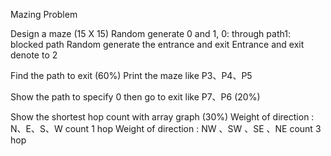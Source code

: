 Mazing Problem

Design a maze (15 X 15) 
    Random generate 0 and 1, 0: through path1: blocked path 
    Random generate the entrance and exit 
    Entrance and exit denote to 2

Find the path to exit (60%) Print the maze like P3、P4、P5

Show the path to specify 0 then go to exit like P7、P6 (20%)

Show the shortest hop count with array graph (30%)
    Weight of direction : N、E、S、W count 1 hop 
    Weight of direction : NW 、SW 、SE 、NE count 3 hop
